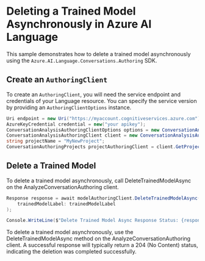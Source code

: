# Deleting a Trained Model Asynchronously in Azure AI Language

This sample demonstrates how to delete a trained model asynchronously using the `Azure.AI.Language.Conversations.Authoring` SDK.

## Create an `AuthoringClient`

To create an `AuthoringClient`, you will need the service endpoint and credentials of your Language resource. You can specify the service version by providing an `AuthoringClientOptions` instance.

```C# Snippet:CreateAuthoringClientForSpecificApiVersion
Uri endpoint = new Uri("https://myaccount.cognitiveservices.azure.com");
AzureKeyCredential credential = new("your apikey");
ConversationAnalysisAuthoringClientOptions options = new ConversationAnalysisAuthoringClientOptions(ConversationAnalysisAuthoringClientOptions.ServiceVersion.V2024_11_15_Preview);
ConversationAnalysisAuthoringClient client = new ConversationAnalysisAuthoringClient(endpoint, credential, options);
string projectName = "MyNewProject";
ConversationAuthoringProjects projectAuthoringClient = client.GetProjects(projectName);
```
## Delete a Trained Model

To delete a trained model asynchronously, call DeleteTrainedModelAsync on the AnalyzeConversationAuthoring client.

```C# Snippet:Sample11_ConversationsAuthoring_DeleteTrainedModelAsync
Response response = await modelAuthoringClient.DeleteTrainedModelAsync(
    trainedModelLabel: trainedModelLabel
);

Console.WriteLine($"Delete Trained Model Async Response Status: {response.Status}");
```

To delete a trained model asynchronously, use the DeleteTrainedModelAsync method on the AnalyzeConversationAuthoring client. A successful response will typically return a 204 (No Content) status, indicating the deletion was completed successfully.

